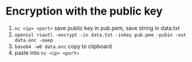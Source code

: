 # Encryption with the public key

1. `nc <ip> <port>` save public key in pub.pem, save string in data.txt
2. `openssl rsautl -encrypt -in data.txt -inkey pub.pem -pubin -out data.enc -oaep`
3. `base64 -w0 data.enc` copy to clipboard
4. paste into `nc <ip> <port>`